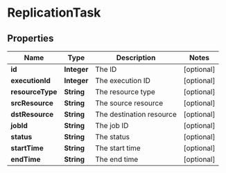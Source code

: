 
# ReplicationTask

## Properties
Name | Type | Description | Notes
------------ | ------------- | ------------- | -------------
**id** | **Integer** | The ID |  [optional]
**executionId** | **Integer** | The execution ID |  [optional]
**resourceType** | **String** | The resource type |  [optional]
**srcResource** | **String** | The source resource |  [optional]
**dstResource** | **String** | The destination resource |  [optional]
**jobId** | **String** | The job ID |  [optional]
**status** | **String** | The status |  [optional]
**startTime** | **String** | The start time |  [optional]
**endTime** | **String** | The end time |  [optional]



